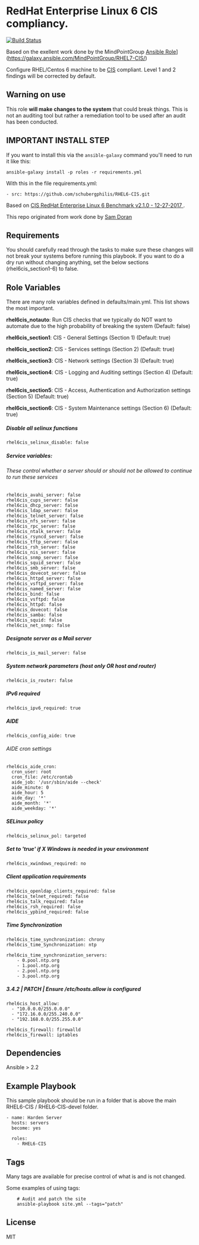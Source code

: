 RedHat Enterprise Linux 6 CIS compliancy.
================
[![Build Status](https://travis-ci.org/schubergphilis/RHEL6-CIS.svg?branch=devel)](https://travis-ci.org/schubergphilis/RHEL6-CIS)

Based on the exellent work done by the MindPointGroup [Ansible Role](https://img.shields.io/ansible/role/16089.svg)](https://galaxy.ansible.com/MindPointGroup/RHEL7-CIS/)

Configure RHEL/Centos 6 machine to be [CIS](https://www.cisecurity.org/cis-benchmarks/) compliant. Level 1 and 2 findings will be corrected by default.

## Warning on use

This role **will make changes to the system** that could break things. This is not an auditing tool but rather a remediation tool to be used after an audit has been conducted.

## IMPORTANT INSTALL STEP

If you want to install this via the `ansible-galaxy` command you'll need to run it like this:

`ansible-galaxy install -p roles -r requirements.yml`

With this in the file requirements.yml:

```
- src: https://github.com/schubergphilis/RHEL6-CIS.git
```

Based on [CIS RedHat Enterprise Linux 6 Benchmark v2.1.0 - 12-27-2017 ](https://community.cisecurity.org/collab/public/index.php).

This repo originated from work done by [Sam Doran](https://github.com/samdoran/ansible-role-stig)

Requirements
------------

You should carefully read through the tasks to make sure these changes will not break your systems before running this playbook.
If you want to do a dry run without changing anything, set the below sections (rhel6cis_section1-6) to false. 

Role Variables
--------------
There are many role variables defined in defaults/main.yml. This list shows the most important.

**rhel6cis_notauto**: Run CIS checks that we typically do NOT want to automate due to the high probability of breaking the system (Default: false)

**rhel6cis_section1**: CIS - General Settings (Section 1) (Default: true)

**rhel6cis_section2**: CIS - Services settings (Section 2) (Default: true)

**rhel6cis_section3**: CIS - Network settings (Section 3) (Default: true)

**rhel6cis_section4**: CIS - Logging and Auditing settings (Section 4) (Default: true)

**rhel6cis_section5**: CIS - Access, Authentication and Authorization settings (Section 5) (Default: true)

**rhel6cis_section6**: CIS - System Maintenance settings (Section 6) (Default: true)  

##### Disable all selinux functions
`rhel6cis_selinux_disable: false`

##### Service variables:
###### These control whether a server should or should not be allowed to continue to run these services

```
rhel6cis_avahi_server: false  
rhel6cis_cups_server: false  
rhel6cis_dhcp_server: false  
rhel6cis_ldap_server: false  
rhel6cis_telnet_server: false  
rhel6cis_nfs_server: false  
rhel6cis_rpc_server: false  
rhel6cis_ntalk_server: false  
rhel6cis_rsyncd_server: false  
rhel6cis_tftp_server: false  
rhel6cis_rsh_server: false  
rhel6cis_nis_server: false  
rhel6cis_snmp_server: false  
rhel6cis_squid_server: false  
rhel6cis_smb_server: false  
rhel6cis_dovecot_server: false  
rhel6cis_httpd_server: false  
rhel6cis_vsftpd_server: false  
rhel6cis_named_server: false  
rhel6cis_bind: false  
rhel6cis_vsftpd: false  
rhel6cis_httpd: false  
rhel6cis_dovecot: false  
rhel6cis_samba: false  
rhel6cis_squid: false  
rhel6cis_net_snmp: false  
```  

##### Designate server as a Mail server
`rhel6cis_is_mail_server: false`


##### System network parameters (host only OR host and router)
`rhel6cis_is_router: false`  


##### IPv6 required
`rhel6cis_ipv6_required: true`  


##### AIDE
`rhel6cis_config_aide: true`

###### AIDE cron settings
```
rhel6cis_aide_cron:
  cron_user: root
  cron_file: /etc/crontab
  aide_job: '/usr/sbin/aide --check'
  aide_minute: 0
  aide_hour: 5
  aide_day: '*'
  aide_month: '*'
  aide_weekday: '*'  
```

##### SELinux policy
`rhel6cis_selinux_pol: targeted` 


##### Set to 'true' if X Windows is needed in your environment
`rhel6cis_xwindows_required: no` 


##### Client application requirements
```
rhel6cis_openldap_clients_required: false 
rhel6cis_telnet_required: false 
rhel6cis_talk_required: false  
rhel6cis_rsh_required: false 
rhel6cis_ypbind_required: false 
```

##### Time Synchronization
```
rhel6cis_time_synchronization: chrony
rhel6cis_time_Synchronization: ntp

rhel6cis_time_synchronization_servers:
    - 0.pool.ntp.org
    - 1.pool.ntp.org
    - 2.pool.ntp.org
    - 3.pool.ntp.org  
```  
  
##### 3.4.2 | PATCH | Ensure /etc/hosts.allow is configured
```
rhel6cis_host_allow:
  - "10.0.0.0/255.0.0.0"  
  - "172.16.0.0/255.240.0.0"  
  - "192.168.0.0/255.255.0.0"    
```  

```
rhel6cis_firewall: firewalld
rhel6cis_firewall: iptables
``` 
  

Dependencies
------------

Ansible > 2.2

Example Playbook
-------------------------

This sample playbook should be run in a folder that is above the main RHEL6-CIS / RHEL6-CIS-devel folder.

```
- name: Harden Server
  hosts: servers
  become: yes

  roles:
    - RHEL6-CIS
```

Tags
----
Many tags are available for precise control of what is and is not changed.

Some examples of using tags:

```
    # Audit and patch the site
    ansible-playbook site.yml --tags="patch"
```

License
-------

MIT
